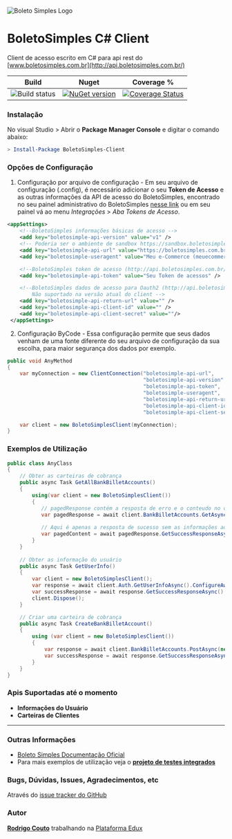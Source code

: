 ![Boleto Simples Logo](http://api.boletosimples.com.br/img/logo.png)

# BoletoSimples C# Client
Client de acesso escrito em C# para api rest do [www.boletosimples.com.br](http://api.boletosimples.com.br/)

 Build | Nuget | Coverage %
--------------|-------|-----------
|![Build status](https://ci.appveyor.com/api/projects/status/l333hif1lnf1d2lo/branch/master?svg=true) | [![NuGet version](https://badge.fury.io/nu/BoletoSimples-Client.svg)](https://badge.fury.io/nu/BoletoSimples-Client) | [![Coverage Status](https://coveralls.io/repos/github/BoletoSimples/boletosimples-csharp/badge.svg?branch=master)](https://coveralls.io/github/BoletoSimples/boletosimples-csharp?branch=master)

### Instalação

No visual Studio > Abrir o **Package Manager Console** e digitar o comando abaixo:

```powershell
> Install-Package BoletoSimples-Client
```

### Opções de Configuração

1. Configuração por arquivo de configuração - Em seu arquivo de configuração (.config), é necessário adicionar o seu **Token de Acesso** e as outras informações da API de acesso do BoletoSimples, encontrado no seu painel administrativo do BoletoSimples [nesse link](https://boletosimples.com.br/conta/api/tokens) ou em seu painel vá ao menu *Integrações* > *Aba Tokens de Acesso*.

```xml
<appSettings>
    <!--BoletoSimples informações básicas de acesso -->
    <add key="boletosimple-api-version" value="v1" />
    <!-- Poderia ser o ambiente de sandbox https://sandbox.boletosimples.com.br/api -->
    <add key="boletosimple-api-url" value="https://boletosimples.com.br/api" />
    <add key="boletosimple-useragent" value="Meu e-Commerce (meuecommerce@example.com)" />

    <!--BoletoSimples token de acesso (http://api.boletosimples.com.br/authentication/token/) -->
    <add key="boletosimple-api-token" value="Seu Token de acessos" />

    <!--BoletoSimples dados de acesso para Oauth2 (http://api.boletosimples.com.br/authentication/oauth2/) 
        Não suportado na versão atual do client -->
    <add key="boletosimple-api-return-url" value="" />
    <add key="boletosimple-api-client-id" value="" />
    <add key="boletosimple-api-client-secret" value=""/>
 </appSettings>
```

2. Configuração ByCode - Essa configuração permite que seus dados venham de uma fonte diferente do seu arquivo de configuração da sua escolha, para maior segurança dos dados por exemplo.
```csharp
public void AnyMethod
{
    var myConnection = new ClientConnection("boletosimple-api-url",
                                            "boletosimple-api-version",
                                            "boletosimple-api-token",
                                            "boletosimple-useragent",
                                            "boletosimple-api-return-url",
                                            "boletosimple-api-client-id",
                                            "boletosimple-api-client-secret");

    var client = new BoletoSimplesClient(myConnection);
}

```

### Exemplos de Utilização

```csharp
public class AnyClass
{
    // Obter as carteiras de cobrança
    public async Task GetAllBankBilletAccounts()
    {
        using(var client = new BoletoSimplesClient())
        {
           // pagedResponse contém a resposta de erro e o conteudo no caso de sucesso
           var pagedResponse = await client.BankBilletAccounts.GetAsync(0, 250).ConfigureAwait(false);
           
           // Aqui é apenas a resposta de sucesso sem as informações adicionais da resposta anterior
           var pagedContent = await pagedResponse.GetSuccessResponseAsync().ConfigureAwait(false);
        }
    }
	
    // Obter as informação do usuário
    public async Task GetUserInfo()
    {
        var client = new BoletoSimplesClient();
        var response = await client.Auth.GetUserInfoAsync().ConfigureAwait(false);
        var successResponse = await response.GetSuccessResponseAsync().ConfigureAwait(false);
        client.Dispose();
    }

    // Criar uma carteira de cobrança
    public async Task CreateBankBilletAccount()
    {
        using (var client = new BoletoSimplesClient())
        {
            var response = await client.BankBilletAccounts.PostAsync(new BankBilletAccount()).ConfigureAwait(false);
            var successResponse = await response.GetSuccessResponseAsync().ConfigureAwait(false);
        }
    }
}
```

### Apis Suportadas até o momento
* **Informações do Usuário**
* **Carteiras de Clientes**

--------------------
### Outras Informações
* [Boleto Simples Documentação Oficial](http://api.boletosimples.com.br/)
* Para mais exemplos de utilização veja o **[projeto de testes integrados](https://github.com/BoletoSimples/boletosimples-csharp/tree/master/BoletoSimplesApiClient/BoletoSimplesApiClient.IntegratedTests)**


### Bugs, Dúvidas, Issues, Agradecimentos, etc

Através do [issue tracker do GitHub](http://github.com/BoletoSimples/boletosimples-csharp/issues)

### Autor

[**Rodrigo Couto**](http://github.com/rscouto) trabalhando na [Plataforma Edux](http://www.sistemaedux.com.br)



